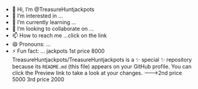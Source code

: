 - 👋 Hi, I’m @TreasureHuntjackpots
- 👀 I’m interested in ...
- 🌱 I’m currently learning ...
- 💞️ I’m looking to collaborate on ...
- 📫 How to reach me ...click on the link
- 😄 Pronouns: ...
- ⚡ Fun fact: ...
jackpots
1st price 8000
TreasureHuntjackpots/TreasureHuntjackpots is a ✨ special ✨ repository because its `README.md` (this file) appears on your GitHub profile.
You can click the Preview link to take a look at your changes.
--->2nd price 5000
3rd price 2000
